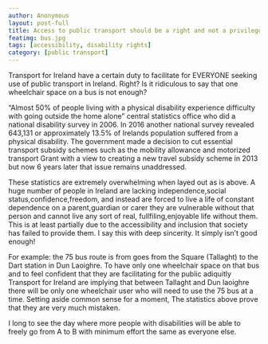 ```yaml
---
author: Anonymous
layout: post-full
title: Access to public transport should be a right and not a privilege!
featimg: bus.jpg
tags: [accessibility, disability rights]
category: [public transport]
---
```

Transport for Ireland have a certain duty to facilitate for EVERYONE seeking use of public transport in Ireland. Right? Is it ridiculous to say that one wheelchair space on a bus is not enough?

“Almost 50% of people living with a physical disability experience difficulty with going outside the home alone” central statistics office who did a national disability survey in 2006. 
In 2016 another national survey revealed 643,131 or approximately 13.5% of Irelands population suffered from a physical disability. The government made a decision to cut essential transport subsidy schemes such as the mobility allowance and motorized transport Grant with a view to creating a new travel subsidy scheme in 2013 but now 6 years later that issue remains unaddressed. 

These statistics are extremely overwhelming when layed out as is above. A huge number of people in Ireland are lacking independence,social status,confidence,freedom, and instead are forced to live a life of constant dependence on a parent,guardian or carer they are vulnerable without that person and cannot live any sort of real, fullfiling,enjoyable life without them. This is at least partially due to the accessibility and inclusion that society has failed to provide them. I say this with deep sincerity. It simply isn’t good enough!

For example: the 75 bus route is from goes from the Square (Tallaght) to the Dart station in Dun Laoighre. To have only one wheelchair space on that bus and to feel confident that they are facilitating for the public adiquitly Transport for Ireland are implying that between Tallaght and Dun laoighre there will be only one wheelchair user who will need to use the 75 bus at a time. Setting aside common sense for a moment, The statistics above prove that they are very much mistaken.

I long to see the day where more people with disabilities will be able to freely go from A to B with minimum effort the same as everyone else.
